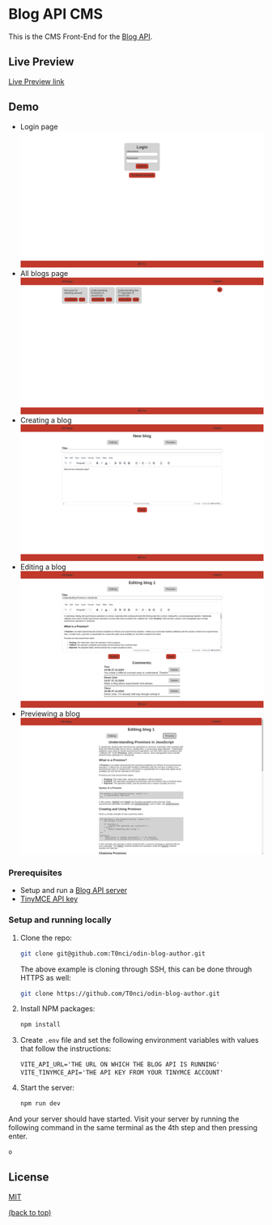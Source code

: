 # Blog API CMS

This is the CMS Front-End for the [Blog API](https://github.com/T0nci/odin-blog-api).

## Live Preview

[Live Preview link](https://odin-blog-author.vercel.app/)

## Demo

- Login page ![login page](./readme_assets/image-1.png)
- All blogs page ![all blogs page](./readme_assets/image-2.png)
- Creating a blog ![creating blog page](./readme_assets/image-3.png)
- Editing a blog ![editing blog page](./readme_assets/image-4.png)
- Previewing a blog ![previewing blog](./readme_assets/image-5.png)

### Prerequisites

- Setup and run a [Blog API server](https://github.com/T0nci/odin-blog-api?tab=readme-ov-file#installation)
- [TinyMCE API key](https://www.tiny.cloud/auth/login/?redirect_to=%2Fmy-account%2Fintegrate%2F)

### Setup and running locally

1. Clone the repo:
   ```bash
   git clone git@github.com:T0nci/odin-blog-author.git
   ```
   The above example is cloning through SSH, this can be done through HTTPS as well:
   ```bash
   git clone https://github.com/T0nci/odin-blog-author.git
   ```
2. Install NPM packages:
   ```bash
   npm install
   ```
3. Create `.env` file and set the following environment variables with values that follow the instructions:
   ```dotenv
   VITE_API_URL='THE URL ON WHICH THE BLOG API IS RUNNING'
   VITE_TINYMCE_API='THE API KEY FROM YOUR TINYMCE ACCOUNT'
   ```
4. Start the server:
   ```bash
   npm run dev
   ```

And your server should have started. Visit your server by running the following command in the same terminal as the 4th step and then pressing enter.

```bash
o
```

## License

[MIT](LICENSE.txt)

[(back to top)](#blog-api-cms)
